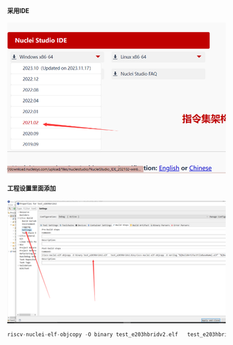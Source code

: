 #### 采用IDE 

![image-20231228195117840](READMEmarkdown-img/README.assets/image-20231228195117840.png)

#### 工程设置里面添加

![image-20231228195208675](READMEmarkdown-img/README.assets/image-20231228195208675.png)



```c
riscv-nuclei-elf-objcopy -O binary test_e203hbridv2.elf   test_e203hbridv2.bin;riscv-nuclei-elf-objcopy -O verilog "${BuildArtifactFileBaseName}.elf" "${BuildArtifactFileBaseName}.verilog";sed -i 's/@800/@000/g' "${BuildArtifactFileBaseName}.verilog"; sed -i 's/@00002FB8/@00002000/g' "${BuildArtifactFileBaseName}.verilog";riscv-nuclei-elf-objdump -d  "${BuildArtifactFileBaseName}.elf" > "${BuildArtifactFileBaseName}.dasm";
```

